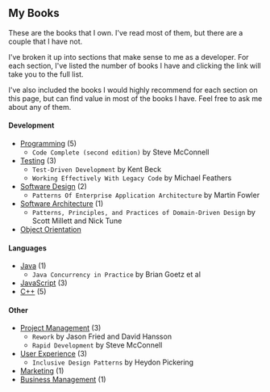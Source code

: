 ## My Books

These are the books that I own. I've read most of them, but there are a couple that I have not.

I've broken it up into sections that make sense to me as a developer. For each section, I've listed the number of books I have and clicking the link will take you to the full list.

I've also included the books I would highly recommend for each section on this page, but can find value in most of the books I have. Feel free to ask me about any of them.

#### Development

* [Programming](programming.md) (5)
  * ```Code Complete (second edition)``` by Steve McConnell
* [Testing](testing.md) (3)
  * ```Test-Driven Development``` by Kent Beck
  * ```Working Effectively With Legacy Code``` by Michael Feathers
* [Software Design](software-design.md) (2)
  * ```Patterns Of Enterprise Application Architecture``` by Martin Fowler
* [Software Architecture](software-architecture.md) (1)
  * ```Patterns, Principles, and Practices of Domain-Driven Design``` by Scott Millett and Nick Tune
* [Object Orientation](object-orientation.md)

#### Languages

* [Java](java.md) (1)
  * ```Java Concurrency in Practice``` by Brian Goetz et al
* [JavaScript](javascript.md) (3)
* [C++](c++.md) (5)

#### Other

* [Project Management](project-management.md) (3)
  * ```Rework``` by Jason Fried and David Hansson
  * ```Rapid Development``` by Steve McConnell
* [User Experience](user-experience.md) (3)
  * ```Inclusive Design Patterns``` by Heydon Pickering
* [Marketing](marketing.md) (1)
* [Business Management](business-management.md) (1)
